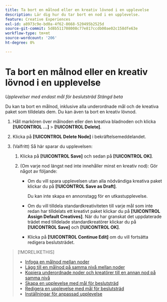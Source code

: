 ```yaml
---
title: Ta bort en målnod eller en kreativ lövnod i en upplevelse
description: Lär dig hur du tar bort en nod i en upplevelse.
feature: Creative Experiences
exl-id: a8973c9e-bd0a-4f62-8668-520495b2525d
source-git-commit: 5d8b511708008c77e817ccdb00ae02c158dfe63e
workflow-type: tm+mt
source-wordcount: '206'
ht-degree: 0%

---
```


# Ta bort en målnod eller en kreativ lövnod i en upplevelse

*Upplevelser med endast mål för beslutsträd*
*Stängd beta*

Du kan ta bort en målnod, inklusive alla underordnade mål och de kreativa paket som tilldelats dem. Du kan även ta bort en kreativ lövnod.

<!-- 1. [ways to get to the decision tree] -->

1. Håll markören över målnoden eller den kreativa bladnoden och klicka **[!UICONTROL ...]** > **[!UICONTROL Delete]**.

1. Klicka på **[!UICONTROL Delete Node]** i bekräftelsemeddelandet.

1. (Valfritt) Så här sparar du upplevelsen:

   1. Klicka på **[!UICONTROL Save]** och sedan på **[!UICONTROL OK]**.

   1. (Om varje nod längst ned inte innehåller minst en kreativ nod): Gör något av följande:

      * Om du vill spara upplevelsen utan alla nödvändiga kreativa paket klickar du på **[!UICONTROL Save as Draft]**.

        Du kan inte skapa en annonstagg för en utkastupplevelse.

      * Om du vill tilldela standardkreativiteten till varje mål som inte redan har tilldelats ett kreativt paket klickar du på **[!UICONTROL Assign Default Creatives]**. När du har granskat det uppdaterade trädet med tilldelade standardkreatörer klickar du på **[!UICONTROL Save]** och **[!UICONTROL OK]**.

      * Klicka på **[!UICONTROL Continue Edit]** om du vill fortsätta redigera beslutsträdet.

>[!MORELIKETHIS]
>
>* [Infoga en målnod mellan noder](experience-target-node-add-inner.md)
>* [Lägg till en målnod på samma nivå mellan noder](experience-target-node-add-sibling.md)
>* [Kopiera underordnade noder och kreatörer till en annan nod på samma nivå](experience-target-node-copy.md)
>* [Skapa en upplevelse med mål för beslutsträd](experience-create-targeting.md)
>* [Redigera en upplevelse med mål för beslutsträd](experience-edit-targeting.md)
>* [Inställningar för anpassad upplevelse](experience-settings-targeting.md)
